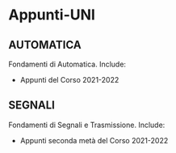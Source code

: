# Appunti-UNI

## AUTOMATICA
Fondamenti di Automatica. Include:
- Appunti del Corso 2021-2022
## SEGNALI
Fondamenti di Segnali e Trasmissione. Include:
- Appunti seconda metà del Corso 2021-2022
